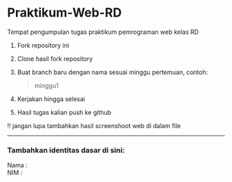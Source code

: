 # Praktikum-Web-RD

Tempat pengumpulan tugas praktikum pemrograman web kelas RD

1. Fork repository ini 
2. Clone hasil fork repository
3. Buat branch baru dengan nama sesuai minggu pertemuan, contoh:
    > minggu1
 
4. Kerjakan hingga selesai
5. Hasil tugas kalian push ke github

:bangbang:
jangan lupa tambahkan hasil screenshoot web di dalam file

<hr>

### Tambahkan identitas dasar di sini: 

Nama  :
<br>
NIM   :
